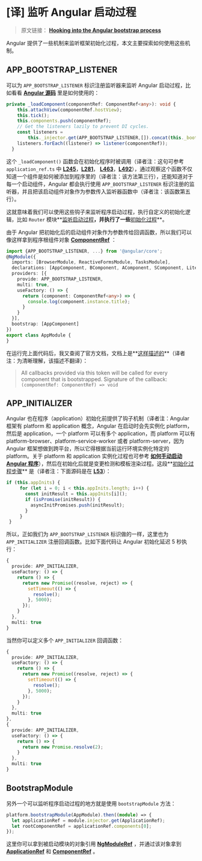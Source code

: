 # [译] 监听 Angular 启动过程

> 原文链接： **[Hooking into the Angular bootstrap process](https://blog.angularindepth.com/hooking-into-the-angular-bootstrap-process-36e82a01fba8)**


Angular 提供了一些机制来监听框架初始化过程，本文主要探索如何使用这些机制。

## APP_BOOTSTRAP_LISTENER
可以为 `APP_BOOTSTRAP_LISTENER` 标识注册监听器来监听 Angular 启动过程，比如看看 **[Angular 源码](https://github.com/angular/angular/blob/master/packages/core/src/application_ref.ts#L557)** 里是如何使用的：

```ts
private _loadComponent(componentRef: ComponentRef<any>): void {
    this.attachView(componentRef.hostView);
    this.tick();
    this.components.push(componentRef);
    // Get the listeners lazily to prevent DI cycles.
    const listeners =
        this._injector.get(APP_BOOTSTRAP_LISTENER,[]).concat(this._bootstrapListeners);
    listeners.forEach((listener) => listener(componentRef));
  }
```

这个 `_loadComponent()` 函数会在初始化程序时被调用（译者注：这句可参考 `application_ref.ts` 中 **[L245](https://github.com/angular/angular/blob/master/packages/core/src/application_ref.ts#L245)**，**[L281](https://github.com/angular/angular/blob/master/packages/core/src/application_ref.ts#L281)**， **[L463](https://github.com/angular/angular/blob/master/packages/core/src/application_ref.ts#L463)**，**[L492](https://github.com/angular/angular/blob/master/packages/core/src/application_ref.ts#L492)**），通过观察这个函数不仅知道一个组件是如何被添加到程序里的（译者注：该方法第三行），还能知道对于每一个启动组件，Angular 都会执行使用 `APP_BOOTSTRAP_LISTENER` 标识注册的监听器，并且把该启动组件对象作为参数传入监听器函数中（译者注：该函数第五行）。

这就意味着我们可以使用这些钩子来监听程序启动过程，执行自定义的初始化逻辑，比如 `Router` 模块**[监听启动过程](https://github.com/angular/angular/blob/master/packages/router/src/router_module.ts#L413)**，并执行了一些**[初始化过程](https://github.com/angular/angular/blob/master/packages/router/src/router_module.ts#L365)**。

由于 Angular 把初始化后的启动组件对象作为参数传给回调函数，所以我们可以像这样拿到程序根组件对象 **[ComponentRef](https://angular.io/docs/ts/latest/api/core/index/ComponentRef-class.html)** ：

```ts
import {APP_BOOTSTRAP_LISTENER, ...} from '@angular/core';
@NgModule({
  imports: [BrowserModule, ReactiveFormsModule, TasksModule],
  declarations: [AppComponent, BComponent, AComponent, SComponent, LiteralsComponent],
  providers: [{
    provide: APP_BOOTSTRAP_LISTENER, 
    multi: true, 
    useFactory: () => {
      return (component: ComponentRef<any>) => {
        console.log(component.instance.title);
      }
    }
  }],
  bootstrap: [AppComponent]
})
export class AppModule {
}
```

在运行完上面代码后，我又查阅了官方文档，文档上是**[这样描述的](https://angular.io/api/core/APP_BOOTSTRAP_LISTENER)**（译者注：为清晰理解，该描述不翻译）：

> All callbacks provided via this token will be called for every component that is bootstrapped. Signature of the callback:
> `(componentRef: ComponentRef) => void`


## APP_INITIALIZER
Angular 也在程序（application）初始化前提供了钩子机制（译者注：Angular 框架有 platform 和 application 概念，Angular 在启动时会先实例化 platform，然后是 application，一个 platform 可以有多个 application，而 platform 可以有 platform-browser、platform-service-worker 或者 platform-server，因为 Angular 框架想做到跨平台，所以它得根据当前运行环境实例化特定的 platform。关于 platform 和 application 实例化过程也可参考 **[如何手动启动 Angular 程序](https://juejin.im/post/5ab53baaf265da23866fd614)**），然后在初始化后就是变更检测和模板渲染过程。这段**[初始化过程步骤](https://github.com/angular/angular/blob/master/packages/core/src/application_init.ts#L33)** 是（译者注：下面源码是在 **[L53](https://github.com/angular/angular/blob/master/packages/core/src/application_init.ts#L53)**）：

```ts
if (this.appInits) {
	 for (let i = 0; i < this.appInits.length; i++) {
	   const initResult = this.appInits[i]();
	   if (isPromise(initResult)) {
	     asyncInitPromises.push(initResult);
	   }
	 }
 }
```

所以，正如我们为 `APP_BOOTSTRAP_LISTENER` 标识做的一样，这里也为 `APP_INITIALIZER` 注册回调函数。比如下面代码让 Angular 初始化延迟 5 秒执行：

```ts
{
  provide: APP_INITIALIZER,
  useFactory: () => {
    return () => {
      return new Promise((resolve, reject) => {
        setTimeout(() => {
          resolve();
        }, 5000);
      });
    }
  },
  multi: true
}
```

当然你可以定义多个 `APP_INITIALIZER` 回调函数：

```ts
{
  provide: APP_INITIALIZER,
  useFactory: () => {
    return () => {
      return new Promise((resolve, reject) => {
        setTimeout(() => {
          resolve();
        }, 5000);
      });
    }
  },
  multi: true
},
{
  provide: APP_INITIALIZER,
  useFactory: () => {
    return () => {
      return new Promise.resolve(2);
    }
  },
  multi: true
}
```

## BootstrapModule
另外一个可以监听程序启动过程的地方就是使用 `bootstrapModule` 方法：

```ts
platform.bootstrapModule(AppModule).then((module) => {
  let applicationRef = module.injector.get(ApplicationRef);
  let rootComponentRef = applicationRef.components[0];
});
```

这里你可以拿到被启动模块的对象引用 **[NgModuleRef](https://angular.io/docs/ts/latest/api/core/index/NgModuleRef-class.html)** ，并通过该对象拿到 **[ApplicationRef](https://angular.io/docs/ts/latest/api/core/index/ApplicationRef-class.html#)** 和 **[ComponentRef](https://angular.io/docs/ts/latest/api/core/index/ComponentRef-class.html)** 。


